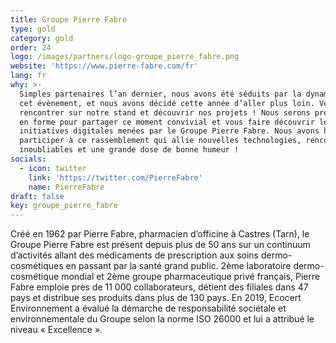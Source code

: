```yaml
---
title: Groupe Pierre Fabre
type: gold
category: gold
order: 24
logo: /images/partners/logo-groupe_pierre_fabre.png
website: 'https://www.pierre-fabre.com/fr'
lang: fr
why: >-
  Simples partenaires l’an dernier, nous avons été séduits par la dynamique de
  cet évènement, et nous avons décidé cette année d’aller plus loin. Venez nous
  rencontrer sur notre stand et découvrir nos projets ! Nous serons présents et
  en forme pour partager ce moment convivial et vous faire découvrir les
  initiatives digitales menées par le Groupe Pierre Fabre. Nous avons hâte de
  participer à ce rassemblement qui allie nouvelles technologies, rencontres
  inoubliables et une grande dose de bonne humeur !
socials:
  - icon: twitter
    link: 'https://twitter.com/PierreFabre'
    name: PierreFabre
draft: false
key: groupe_pierre_fabre
---
```

Créé en 1962 par Pierre Fabre, pharmacien d’officine à Castres (Tarn), le Groupe Pierre Fabre est présent depuis plus de 50 ans sur un continuum d’activités allant des médicaments de prescription aux soins dermo-cosmétiques en passant par la santé grand public.
2ème laboratoire dermo-cosmétique mondial et 2ème groupe pharmaceutique privé français, Pierre Fabre emploie près de 11 000 collaborateurs, détient des filiales dans 47 pays et distribue ses produits dans plus de 130 pays.
En 2019, Ecocert Environnement a évalué la démarche de responsabilité sociétale et environnementale du Groupe selon la norme ISO 26000 et lui a attribué le niveau « Excellence ».
